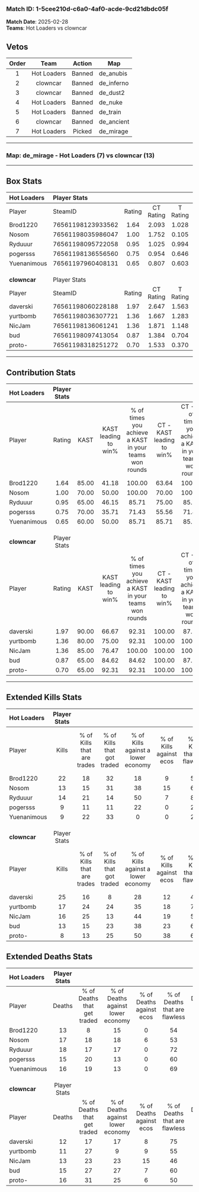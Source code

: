 ### Match ID: 1-5cee210d-c6a0-4af0-acde-9cd21dbdc05f  
**Match Date**: 2025-02-28  
**Teams**: Hot Loaders vs clowncar  

## Vetos  

| Order | Team | Action | Map |
| :---: | :--: | :----: | --- |
| 1 | Hot Loaders | Banned | de_anubis |
| 2 | clowncar | Banned | de_inferno |
| 3 | clowncar | Banned | de_dust2 |
| 4 | Hot Loaders | Banned | de_nuke |
| 5 | Hot Loaders | Banned | de_train |
| 6 | clowncar | Banned | de_ancient |
| 7 | Hot Loaders | Picked | de_mirage |

---  

### **Map**: de_mirage - Hot Loaders (7) vs clowncar (13)  
---  

## Box Stats  

| **Hot Loaders** | Player Stats      |        |           |          |       |       |       |         |        |      |     |
| :- | :- | :-: | :-: | :-: | :-: | :-: | :-: | :-: | :-: | :-: | :-: |
| Player          | SteamID           | Rating | CT Rating | T Rating | KAST  |  ADR  | Kills | Assists | Deaths | K/D  | HS% |
| Brod1220        | 76561198123933562 |  1.64  |   2.093   |  1.028   | 85.00 | 107.0 |  22   |    2    |   13   | 1.69 | 45  |
| Nosom           | 76561198035986047 |  1.00  |   1.752   |  0.105   | 70.00 | 81.1  |  13   |   11    |   17   | 0.76 | 76  |
| Ryduuur         | 76561198095722058 |  0.95  |   1.025   |  0.994   | 65.00 | 81.6  |  14   |    6    |   18   | 0.78 | 35  |
| pogersss        | 76561198136556560 |  0.75  |   0.954   |  0.646   | 70.00 | 51.9  |   9   |    4    |   15   | 0.60 | 55  |
| Yuenanimous     | 76561197960408131 |  0.65  |   0.807   |  0.603   | 60.00 | 51.0  |   9   |    4    |   16   | 0.56 | 33  |
|                 |                   |        |           |          |       |       |       |         |        |      |     |
|                 |                   |        |           |          |       |       |       |         |        |      |     |
|                 |                   |        |           |          |       |       |       |         |        |      |     |
| **clowncar**    | Player Stats      |        |           |          |       |       |       |         |        |      |     |
| Player          | SteamID           | Rating | CT Rating | T Rating | KAST  |  ADR  | Kills | Assists | Deaths | K/D  | HS% |
| daverski        | 76561198060228188 |  1.97  |   2.647   |  1.563   | 90.00 | 142.5 |  25   |    7    |   12   | 2.08 | 52  |
| yurtbomb        | 76561198036307721 |  1.36  |   1.667   |  1.283   | 80.00 | 79.7  |  17   |    3    |   11   | 1.55 | 58  |
| NicJam          | 76561198136061241 |  1.36  |   1.871   |  1.148   | 85.00 | 90.4  |  16   |    8    |   13   | 1.23 | 50  |
| bud             | 76561198097413054 |  0.87  |   1.384   |  0.704   | 65.00 | 50.3  |  13   |    2    |   15   | 0.87 | 38  |
| proto-          | 76561198318251272 |  0.70  |   1.533   |  0.370   | 65.00 | 65.0  |   8   |    7    |   16   | 0.50 | 37  |
---  

## Contribution Stats  

| **Hot Loaders** | Player Stats |       |                      |                                                        |                           |                                                             |                          |                                                            |
| :- | :-: | :-: | :-: | :-: | :-: | :-: | :-: | :-: |
| Player          |    Rating    | KAST  | KAST leading to win% | % of times you achieve a KAST in your teams won rounds | CT - KAST leading to win% | CT - % of times you achieve a KAST in your teams won rounds | T - KAST leading to win% | T - % of times you achieve a KAST in your teams won rounds |
| Brod1220        |     1.64     | 85.00 |        41.18         |                         100.00                         |           63.64           |                           100.00                            |           0.00           |                            0.00                            |
| Nosom           |     1.00     | 70.00 |        50.00         |                         100.00                         |           70.00           |                           100.00                            |           0.00           |                            0.00                            |
| Ryduuur         |     0.95     | 65.00 |        46.15         |                         85.71                          |           75.00           |                            85.71                            |           0.00           |                            0.00                            |
| pogersss        |     0.75     | 70.00 |        35.71         |                         71.43                          |           55.56           |                            71.43                            |           0.00           |                            0.00                            |
| Yuenanimous     |     0.65     | 60.00 |        50.00         |                         85.71                          |           85.71           |                            85.71                            |           0.00           |                            0.00                            |
|                 |              |       |                      |                                                        |                           |                                                             |                          |                                                            |
|                 |              |       |                      |                                                        |                           |                                                             |                          |                                                            |
|                 |              |       |                      |                                                        |                           |                                                             |                          |                                                            |
| **clowncar**    | Player Stats |       |                      |                                                        |                           |                                                             |                          |                                                            |
| Player          |    Rating    | KAST  | KAST leading to win% | % of times you achieve a KAST in your teams won rounds | CT - KAST leading to win% | CT - % of times you achieve a KAST in your teams won rounds | T - KAST leading to win% | T - % of times you achieve a KAST in your teams won rounds |
| daverski        |     1.97     | 90.00 |        66.67         |                         92.31                          |          100.00           |                            87.50                            |          45.45           |                           100.00                           |
| yurtbomb        |     1.36     | 80.00 |        75.00         |                         92.31                          |          100.00           |                           100.00                            |          50.00           |                           80.00                            |
| NicJam          |     1.36     | 85.00 |        76.47         |                         100.00                         |          100.00           |                           100.00                            |          55.56           |                           100.00                           |
| bud             |     0.87     | 65.00 |        84.62         |                         84.62                          |          100.00           |                            87.50                            |          66.67           |                           80.00                            |
| proto-          |     0.70     | 65.00 |        92.31         |                         92.31                          |          100.00           |                           100.00                            |          80.00           |                           80.00                            |
---  

## Extended Kills Stats  

| **Hot Loaders** | Player Stats |                            |                            |                                    |                         |                              |                                 |                                       |                    |           |
| :- | :-: | :-: | :-: | :-: | :-: | :-: | :-: | :-: | :-: | :-: |
| Player          |    Kills     | % of Kills that are trades | % of Kills that got traded | % of Kills against a lower economy | % of Kills against ecos | % of Kills that are flawless | % of Kills that are close duels | % of Kills that are assisted by flash | Pistol Round Kills | AWP Kills |
| Brod1220        |      22      |             18             |             32             |                 18                 |            9            |              55              |                0                |                   5                   |         0          |     3     |
| Nosom           |      13      |             15             |             31             |                 38                 |           15            |              69              |                8                |                   0                   |         0          |     2     |
| Ryduuur         |      14      |             21             |             14             |                 50                 |            7            |              86              |                0                |                  14                   |         4          |     2     |
| pogersss        |      9       |             11             |             11             |                 22                 |            0            |              22              |               33                |                   0                   |         0          |     0     |
| Yuenanimous     |      9       |             22             |             33             |                 0                  |            0            |              22              |                0                |                   0                   |         0          |     0     |
|                 |              |                            |                            |                                    |                         |                              |                                 |                                       |                    |           |
|                 |              |                            |                            |                                    |                         |                              |                                 |                                       |                    |           |
|                 |              |                            |                            |                                    |                         |                              |                                 |                                       |                    |           |
| **clowncar**    | Player Stats |                            |                            |                                    |                         |                              |                                 |                                       |                    |           |
| Player          |    Kills     | % of Kills that are trades | % of Kills that got traded | % of Kills against a lower economy | % of Kills against ecos | % of Kills that are flawless | % of Kills that are close duels | % of Kills that are assisted by flash | Pistol Round Kills | AWP Kills |
| daverski        |      25      |             16             |             8              |                 28                 |           12            |              48              |               12                |                   0                   |         3          |     4     |
| yurtbomb        |      17      |             24             |             24             |                 35                 |           18            |              76              |                6                |                   0                   |         0          |     3     |
| NicJam          |      16      |             25             |             13             |                 44                 |           19            |              56              |               13                |                   0                   |         0          |     0     |
| bud             |      13      |             15             |             23             |                 38                 |           23            |              69              |                0                |                   0                   |         3          |     0     |
| proto-          |      8       |             13             |             25             |                 50                 |           38            |              63              |                0                |                  13                   |         0          |     1     |
## Extended Deaths Stats  

| **Hot Loaders** | Player Stats |                             |                                   |                          |                               |                            |                           |               |
| :- | :-: | :-: | :-: | :-: | :-: | :-: | :-: | :-: |
| Player          |    Deaths    | % of Deaths that get traded | % of Deaths against lower economy | % of Deaths against ecos | % of Deaths that are flawless | % of Deaths that are close | % of Deaths while blinded | Deaths to AWP |
| Brod1220        |      13      |              8              |                15                 |            0             |              54               |             8              |             0             |       1       |
| Nosom           |      17      |             18              |                18                 |            6             |              53               |             12             |             0             |       1       |
| Ryduuur         |      18      |             17              |                17                 |            0             |              72               |             11             |             0             |       0       |
| pogersss        |      15      |             20              |                13                 |            0             |              60               |             0              |             7             |       1       |
| Yuenanimous     |      16      |             19              |                13                 |            0             |              69               |             6              |             0             |       3       |
|                 |              |                             |                                   |                          |                               |                            |                           |               |
|                 |              |                             |                                   |                          |                               |                            |                           |               |
|                 |              |                             |                                   |                          |                               |                            |                           |               |
| **clowncar**    | Player Stats |                             |                                   |                          |                               |                            |                           |               |
| Player          |    Deaths    | % of Deaths that get traded | % of Deaths against lower economy | % of Deaths against ecos | % of Deaths that are flawless | % of Deaths that are close | % of Deaths while blinded | Deaths to AWP |
| daverski        |      12      |             17              |                17                 |            8             |              75               |             8              |             8             |       1       |
| yurtbomb        |      11      |             27              |                 9                 |            9             |              55               |             9              |             9             |       0       |
| NicJam          |      13      |             23              |                23                 |            15            |              46               |             8              |             8             |       0       |
| bud             |      15      |             27              |                27                 |            7             |              60               |             0              |             0             |       1       |
| proto-          |      16      |             31              |                25                 |            6             |              50               |             6              |             0             |       2       |
